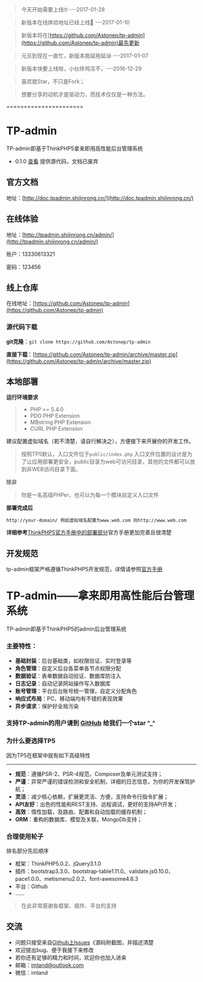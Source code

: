 > 今天开始需要上线🤓 ---2017-01-28

> 新版本在线体验地址已经上线👏 ---2017-01-10

> 新版本将在[https://github.com/Astonep/tp-admin](https://github.com/Astonep/tp-admin)最先更新

> 元旦到现在一直忙，新版本拖延拖延😪 ---2017-01-07

> 新版本快要上线啦，小伙伴鸡冻不，---2016-12-29


> 喜欢就Star，不只是Fork；

> 想要分享的动机才是驱动力，而技术仅仅是一种方法。


======================

# TP-admin

TP-admin即基于ThinkPHP5拿来即用高性能后台管理系统

- 0.1.0  [查看](https://github.com/Aierui/tp-admin/tree/0.1.0) 提供源代码，文档已废弃

## 官方文档
地址：[http://doc.tpadmin.shijinrong.cn/](http://doc.tpadmin.shijinrong.cn/)

## 在线体验

地址：[http://tpadmin.shijinrong.cn/admin/](http://tpadmin.shijinrong.cn/admin/)

账户：13330613321

密码：123456


## 线上仓库

在线地址：[https://github.com/Astonep/tp-admin](https://github.com/Astonep/tp-admin)

### 源代码下载

**git克隆**：``git clone https://github.com/Astonep/tp-admin`` 

**直接下载**：[https://github.com/Astonep/tp-admin/archive/master.zip](https://github.com/Astonep/tp-admin/archive/master.zip) 

## 本地部署

**运行环境要求**

> * PHP >= 5.4.0
> * PDO PHP Extension
> * MBstring PHP Extension
> * CURL PHP Extension



建议配置虚拟域名（若不清楚，请自行解决之），方便接下来开展你的开发工作。
> 按照TP5默认，入口文件位于`public/index.php`
> 入口文件位置的设计是为了让应用部署更安全，public目录为web可访问目录，其他的文件都可以放到非WEB访问目录下面。


除非
> 你是一名高级PHPer，也可以为每一个模块自定义入口文件


**部署完成后**

~~~
http://your-domain/ 例如虚拟域名配置为www.web.com 则http://www.web.com
~~~


**详细参考**[ThinkPHP5官方手册中的部署部分](http://www.kancloud.cn/manual/thinkphp5/129745)官方手册更加完善且很清楚

## 开发规范
tp-admin框架严格遵循ThinkPHP5开发规范，详情请参照[官方手册](http://www.kancloud.cn/manual/thinkphp5/118007)

# TP-admin——拿来即用高性能后台管理系统

TP-admin即基于ThinkPHP5的admin后台管理系统

### 主要特性：


- **基础封装**：后台基础类，如权限验证、实时登录等
- **角色管理**：自定义后台各菜单各节点权限分配
- **数据验证**：表单数据自动验证、数据库防注入
- **日志记录**：自动记录网站操作写入数据库
- **账号管理**：平台后台账号统一管理，自定义分配角色
- **响应式布局**：PC、移动端均有不错的表现效果
- **异步请求**：保护好全局污染


### 支持TP-admin的用户请到 [GitHub](https://github.com/Astonep/tp-admin) 给我们一个star ^_^

### 为什么要选择TP5
因为TP5在框架中就有如下高级特性
* * * * *

- **规范**：遵循PSR-2、PSR-4规范，Composer及单元测试支持；
- **严谨**：异常严谨的错误检测和安全机制，详细的日志信息，为你的开发保驾护航；
- **灵活**：减少核心依赖，扩展更灵活、方便，支持命令行指令扩展；
- **API友好**：出色的性能和REST支持、远程调试，更好的支持API开发；
- **高效**：惰性加载，及路由、配置和自动加载的缓存机制；
- **ORM**：重构的数据库、模型及关联，MongoDb支持；

### 合理使用轮子
排名部分先后顺序
- 框架：ThinkPHP5.0.2、jQuery3.1.0
- 插件：bootstrap3.3.0、bootstrap-table1.11.0、validate.js0.10.0、pace1.0.0、metismenu2.0.2、font-awesome4.6.3
- 平台：Github
- ……

> 在此非常感谢各框架、插件、平台的支持


## 交流
- 问题只接受来自[Github上Issues](https://github.com/Astonep/tp-admin/issues)《源码附截图，并描述清楚
- 欢迎提出bug、便于我接下来修改
- 若你还有足够的精力和时间，欢迎你也加入进来
- 邮箱：imland@outlook.com
- 微信：imland
